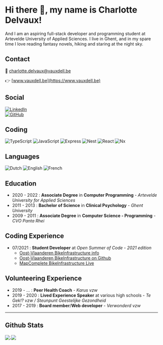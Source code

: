 # Hi there 👋, my name is Charlotte Delvaux!
And I am an aspiring full-stack developer and programming student at Artevelde University of Applied Sciences. I live in Ghent, and in my spare time I love reading fantasy novels, hiking and staring at the night sky.

## Contact
:email: [charlotte.delvaux@vauxdell.be](mailto:charlotte.delvaux@vauxdell.be) 

:point_right: [www.vauxdell.be](https://www.vauxdell.be) 

## Social
[<img alt="LinkedIn" src="https://img.shields.io/badge/LinkedIn-0a66c2?style=social&logo=linkedin">](https://www.linkedin.com/in/be-charlottedelvaux/)  
[<img alt="GitHub" src="https://img.shields.io/badge/GitHub-181717?style=social&logo=github">](https://github.com/pgm-chardelv1)


## Coding
<img alt="TypeScript" src="https://img.shields.io/badge/Code-TypeScript-62b6ca?style=plastic&logo=typescript&logoColor=83da77&color=83da77"> <img alt="JavaScript" src="https://img.shields.io/badge/Code-JavaScript-62b6ca?style=plastic&logo=javascript&logoColor=83da77&color=83da77"> <img alt="Express" src="https://img.shields.io/badge/Tools-Express-62b6ca?style=plastic&logo=Express&logoColor=83da77&color=83da77"> <img alt="Nest" src="https://img.shields.io/badge/Code-Nest-62b6ca?style=plastic&logo=nestjs&logoColor=83da77&color=83da77"> <img alt="React" src="https://img.shields.io/badge/Framework-React-62b6ca?style=plastic&logo=React&logoColor=83da77&color=83da77"> <img alt="Nx" src="https://img.shields.io/badge/Code-Nx-62b6ca?style=plastic&logo=nx&logoColor=83da77&color=83da77">


## Languages
<img alt="Dutch" src="https://img.shields.io/badge/Native_Language-Dutch-83da77?style=flat-square&color=83da77">  
<img alt="English" src="https://img.shields.io/badge/Advanced-English-83da77?style=flat-square&color=83da77">
<img alt="French" src="https://img.shields.io/badge/Intermediate-French-83da77?style=flat-square&color=83da77">


## Education
- 2020 - 2022 : **Associate Degree** in **Computer Programming** - *Artevelde University for Applied Sciences*
- 2011 - 2013 : **Bachelor of Science** in **Clinical Psychology** - *Ghent University*
- 2009 - 2011 : **Associate Degree** in **Computer Science - Programming** - *CVO Panta Rhei*

## Coding Experience
- 07/2021 : **Student Developer** at *Open Summer of Code - 2021 edition*
  - [Oost-Vlaanderen BikeInfrastructure info](https://osoc21.github.io/BikeInfrastructure/)
  - [Oost-Vlaanderen BikeInfrastructure on Github](https://github.com/osoc21/BikeInfrastructure)
  - [MapComplete BikeInfrastructure Live](https://pietervdvn.github.io/mc/develop/cycle_infra.html?z=19&lat=51.05794&lon=3.723973&language=nl#)

## Volunteering Experience
- 2019 - ... : **Peer Health Coach** - *Karus vzw*
- 2019 - 2020 : **Lived Experience Speaker** at various high schools - *Te Gek!? vzw / Steunpunt Geestelijke Gezondheid*
- 2017 - 2019 : **Board member**/**Web developer** - *Verwonderd vzw*
---

## Github Stats
<a href="https://github.com/pgm-chardelv1">
  <img align="center" src="https://github-readme-stats.vercel.app/api?username=pgm-chardelv1&count_private=true&show_icons=true&theme=tokyonight" />
</a>
<a href="https://github.com/pgm-chardelv1">
  <img align="center" src="https://github-readme-stats.vercel.app/api/top-langs/?username=pgm-chardelv1&count_private=true&theme=tokyonight&layout=compact" />
</a>

<!--
## 🔭 I’m currently working on:

<a href="https://github.com/pgm-chardelv1/drijfvuil-ws">
  <img align="center" src="https://github-readme-stats.vercel.app/api/pin/?username=pgm-chardelv1&repo=drijfvuil-ws&theme=tokyonight" />
</a>

<!--
**pgm-chardelv1/pgm-chardelv1** is a ✨ _special_ ✨ repository because its `README.md` (this file) appears on your GitHub profile.

Here are some ideas to get you started:

- 🔭 I’m currently working on ...
- 🌱 I’m currently learning ...
- 👯 I’m looking to collaborate on ...
- 🤔 I’m looking for help with ...
- 💬 Ask me about ...
- 📫 How to reach me: ...
- 😄 Pronouns: ...
- ⚡ Fun fact: ...
-->
